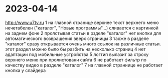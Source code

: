 # 2023-04-14

http://www.u7tv.ru
1 на главной странице верхнее текст верхнего меню нечетабелен ("каталог", "Новые программы"...) сливается с картинкой на заднем фоне
2 пролстывая статьи в рзделе "каталог" нет кнопки для автоматического возвращения вверх страницы
3 также в разделе "каталог" сразу открывается очень много ссылок на различные статьи. этот раздел можно было бы разбить на несколько страниц
4 нет адаптации под мобильные устройства
5 логтип вылазит за строку верхнего меню при пролистовани сайта
6 не работает фильтр по качеству видео в разделе "каталог"
7 на главной страниице не работает кнопка у слайдера
